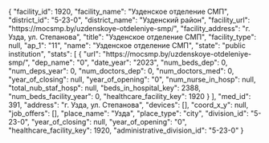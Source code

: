 {
    "facility_id": 1920,
    "facility_name": "Узденское отделение СМП",
    "district_id": "5-23-0",
    "district_name": "Узденский район",
    "facility_url": "https:\/\/mocsmp.by\/uzdenskoye-otdeleniye-smp\/",
    "facility_address": "г. Узда, ул. Степанова",
    "title": "Узденское отделение СМП",
    "facility_type": null,
    "ap_1": "11",
    "name": "Узденское отделение СМП",
    "state": "public institution",
    "stats": [
        {
            "url": "https:\/\/mocsmp.by\/uzdenskoye-otdeleniye-smp\/",
            "dep_name": "0",
            "date_year": "2023",
            "num_beds_dep": 0,
            "num_deps_year": 0,
            "num_doctors_dep": 0,
            "num_doctors_med": 0,
            "year_of_closing": null,
            "year_of_opening": "0",
            "num_nurse_in_hosp": null,
            "total_nub_staf_hosp": null,
            "beds_in_hospital_key": 2388,
            "num_beds_facility_year": 0,
            "healthcare_facility_key": 1920
        }
    ],
    "med_id": 391,
    "address": "г. Узда, ул. Степанова",
    "devices": [],
    "coord_x_y": null,
    "job_offers": [],
    "place_name": "Узда",
    "place_type": "city",
    "division_id": "5-23-0",
    "year_of_closing": null,
    "year_of_opening": "0",
    "healthcare_facility_key": 1920,
    "administrative_division_id": "5-23-0"
}